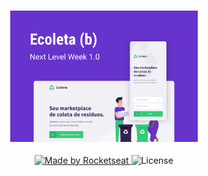 <h3 align="center">
    <img alt="Logo" title="#logo" width="300px" src=".github/capa_ecoleta.png">
</h3>

<p align="center">
  <a href="https://rocketseat.com.br">
    <img alt="Made by Rocketseat" src="https://img.shields.io/badge/made%20by-Rocketseat-green">
  </a>
  <a>
  <img alt="License" src="https://img.shields.io/badge/license-MIT-green">
</p>